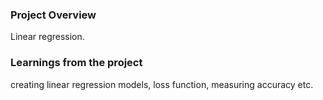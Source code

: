 ### Project Overview

 Linear regression.


### Learnings from the project

 creating linear regression models, loss function, measuring accuracy etc.


